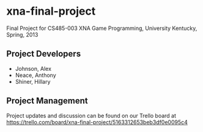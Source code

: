xna-final-project
=================

Final Project for CS485-003 XNA Game Programming, University Kentucky, Spring, 2013

Project Developers
------------------

* Johnson, Alex
* Neace, Anthony
* Shiner, Hillary

Project Management
------------------

Project updates and discussion can be found on our Trello board at https://trello.com/board/xna-final-project/5163312653beb3df0e0095c4